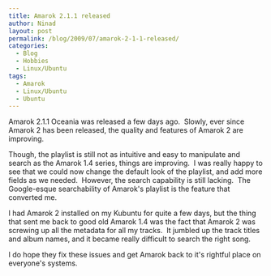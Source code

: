 ```yaml
---
title: Amarok 2.1.1 released
author: Ninad
layout: post
permalink: /blog/2009/07/amarok-2-1-1-released/
categories:
  - Blog
  - Hobbies
  - Linux/Ubuntu
tags:
  - Amarok
  - Linux/Ubuntu
  - Ubuntu
---
```

Amarok 2.1.1 Oceania was released a few days ago.  Slowly, ever since Amarok 2 has been released, the quality and features of Amarok 2 are improving.

Though, the playlist is still not as intuitive and easy to manipulate and search as the Amarok 1.4 series, things are improving.  I was really happy to see that we could now change the default look of the playlist, and add more fields as we needed.  However, the search capability is still lacking.  The Google-esque searchability of Amarok's playlist is the feature that converted me.

I had Amarok 2 installed on my Kubuntu for quite a few days, but the thing that sent me back to good old Amarok 1.4 was the fact that Amarok 2 was screwing up all the metadata for all my tracks.  It jumbled up the track titles and album names, and it became really difficult to search the right song.

I do hope they fix these issues and get Amarok back to it's rightful place on everyone's systems.